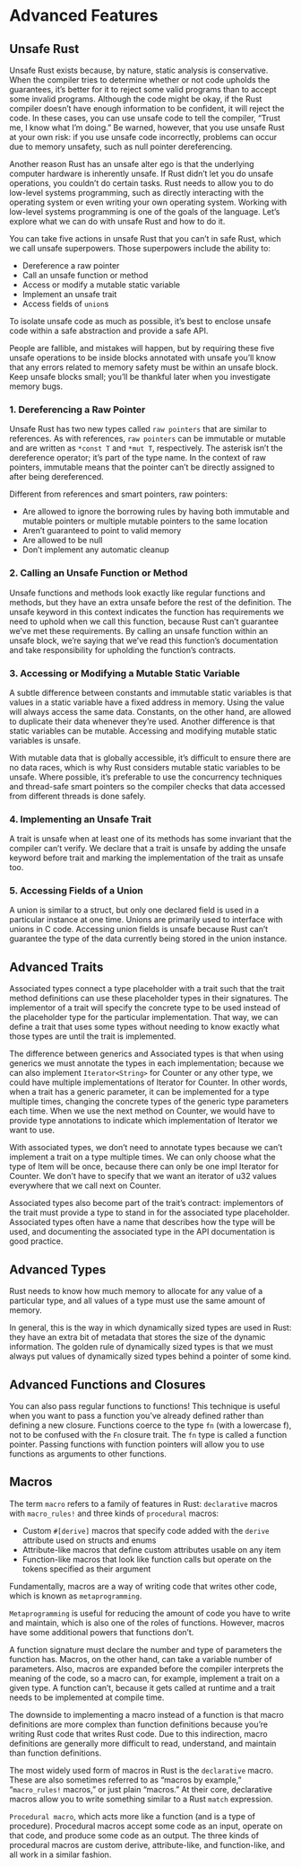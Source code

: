 # Advanced Features

## Unsafe Rust

Unsafe Rust exists because, by nature, static analysis is conservative. When the compiler tries to determine whether or not code upholds the guarantees, it’s better for it to reject some valid programs than to accept some invalid programs. Although the code might be okay, if the Rust compiler doesn’t have enough information to be confident, it will reject the code. In these cases, you can use unsafe code to tell the compiler, “Trust me, I know what I’m doing.” Be warned, however, that you use unsafe Rust at your own risk: if you use unsafe code incorrectly, problems can occur due to memory unsafety, such as null pointer dereferencing.

Another reason Rust has an unsafe alter ego is that the underlying computer hardware is inherently unsafe. If Rust didn’t let you do unsafe operations, you couldn’t do certain tasks. Rust needs to allow you to do low-level systems programming, such as directly interacting with the operating system or even writing your own operating system. Working with low-level systems programming is one of the goals of the language. Let’s explore what we can do with unsafe Rust and how to do it.

You can take five actions in unsafe Rust that you can’t in safe Rust, which we call unsafe superpowers. Those superpowers include the ability to:

- Dereference a raw pointer
- Call an unsafe function or method
- Access or modify a mutable static variable
- Implement an unsafe trait
- Access fields of `union`s

To isolate unsafe code as much as possible, it’s best to enclose unsafe code within a safe abstraction and provide a safe API.

People are fallible, and mistakes will happen, but by requiring these five unsafe operations to be inside blocks annotated with unsafe you’ll know that any errors related to memory safety must be within an unsafe block. Keep unsafe blocks small; you’ll be thankful later when you investigate memory bugs.

### 1. Dereferencing a Raw Pointer

Unsafe Rust has two new types called `raw pointers` that are similar to references. As with references, `raw pointers` can be immutable or mutable and are written as `*const T` and `*mut T`, respectively. The asterisk isn’t the dereference operator; it’s part of the type name. In the context of raw pointers, immutable means that the pointer can’t be directly assigned to after being dereferenced.

Different from references and smart pointers, raw pointers:

- Are allowed to ignore the borrowing rules by having both immutable and mutable pointers or multiple mutable pointers to the same location
- Aren’t guaranteed to point to valid memory
- Are allowed to be null
- Don’t implement any automatic cleanup

### 2. Calling an Unsafe Function or Method

Unsafe functions and methods look exactly like regular functions and methods, but they have an extra unsafe before the rest of the definition. The unsafe keyword in this context indicates the function has requirements we need to uphold when we call this function, because Rust can’t guarantee we’ve met these requirements. By calling an unsafe function within an unsafe block, we’re saying that we’ve read this function’s documentation and take responsibility for upholding the function’s contracts.

### 3. Accessing or Modifying a Mutable Static Variable

A subtle difference between constants and immutable static variables is that values in a static variable have a fixed address in memory. Using the value will always access the same data. Constants, on the other hand, are allowed to duplicate their data whenever they’re used. Another difference is that static variables can be mutable. Accessing and modifying mutable static variables is unsafe.

With mutable data that is globally accessible, it’s difficult to ensure there are no data races, which is why Rust considers mutable static variables to be unsafe. Where possible, it’s preferable to use the concurrency techniques and thread-safe smart pointers so the compiler checks that data accessed from different threads is done safely.

### 4. Implementing an Unsafe Trait

A trait is unsafe when at least one of its methods has some invariant that the compiler can’t verify. We declare that a trait is unsafe by adding the unsafe keyword before trait and marking the implementation of the trait as unsafe too.

### 5. Accessing Fields of a Union

A union is similar to a struct, but only one declared field is used in a particular instance at one time. Unions are primarily used to interface with unions in C code. Accessing union fields is unsafe because Rust can’t guarantee the type of the data currently being stored in the union instance.

## Advanced Traits

Associated types connect a type placeholder with a trait such that the trait method definitions can use these placeholder types in their signatures. The implementor of a trait will specify the concrete type to be used instead of the placeholder type for the particular implementation. That way, we can define a trait that uses some types without needing to know exactly what those types are until the trait is implemented.

The difference between generics and Associated types is that when using generics we must annotate the types in each implementation; because we can also implement `Iterator<String>` for Counter or any other type, we could have multiple implementations of Iterator for Counter. In other words, when a trait has a generic parameter, it can be implemented for a type multiple times, changing the concrete types of the generic type parameters each time. When we use the next method on Counter, we would have to provide type annotations to indicate which implementation of Iterator we want to use.

With associated types, we don’t need to annotate types because we can’t implement a trait on a type multiple times. We can only choose what the type of Item will be once, because there can only be one impl Iterator for Counter. We don’t have to specify that we want an iterator of u32 values everywhere that we call next on Counter.

Associated types also become part of the trait’s contract: implementors of the trait must provide a type to stand in for the associated type placeholder. Associated types often have a name that describes how the type will be used, and documenting the associated type in the API documentation is good practice.

## Advanced Types

Rust needs to know how much memory to allocate for any value of a particular type, and all values of a type must use the same amount of memory.

In general, this is the way in which dynamically sized types are used in Rust: they have an extra bit of metadata that stores the size of the dynamic information. The golden rule of dynamically sized types is that we must always put values of dynamically sized types behind a pointer of some kind.

## Advanced Functions and Closures

You can also pass regular functions to functions! This technique is useful when you want to pass a function you’ve already defined rather than defining a new closure. Functions coerce to the type `fn` (with a lowercase f), not to be confused with the `Fn` closure trait. The `fn` type is called a function pointer. Passing functions with function pointers will allow you to use functions as arguments to other functions.

## Macros

The term `macro` refers to a family of features in Rust: `declarative` macros with `macro_rules!` and three kinds of `procedural` macros:

- Custom `#[derive]` macros that specify code added with the `derive` attribute used on structs and enums
- Attribute-like macros that define custom attributes usable on any item
- Function-like macros that look like function calls but operate on the tokens specified as their argument

Fundamentally, macros are a way of writing code that writes other code, which is known as `metaprogramming`.

`Metaprogramming` is useful for reducing the amount of code you have to write and maintain, which is also one of the roles of functions. However, macros have some additional powers that functions don’t.

A function signature must declare the number and type of parameters the function has. Macros, on the other hand, can take a variable number of parameters. Also, macros are expanded before the compiler interprets the meaning of the code, so a macro can, for example, implement a trait on a given type. A function can’t, because it gets called at runtime and a trait needs to be implemented at compile time.

The downside to implementing a macro instead of a function is that macro definitions are more complex than function definitions because you’re writing Rust code that writes Rust code. Due to this indirection, macro definitions are generally more difficult to read, understand, and maintain than function definitions.

The most widely used form of macros in Rust is the `declarative` macro. These are also sometimes referred to as “macros by example,” “`macro_rules!` macros,” or just plain “macros.” At their core, declarative macros allow you to write something similar to a Rust `match` expression.

`Procedural macro`, which acts more like a function (and is a type of procedure). Procedural macros accept some code as an input, operate on that code, and produce some code as an output. The three kinds of procedural macros are custom derive, attribute-like, and function-like, and all work in a similar fashion.
